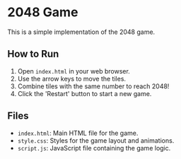 # 2048 Game

This is a simple implementation of the 2048 game.

## How to Run
1. Open `index.html` in your web browser.
2. Use the arrow keys to move the tiles.
3. Combine tiles with the same number to reach 2048!
4. Click the 'Restart' button to start a new game.

## Files
- `index.html`: Main HTML file for the game.
- `style.css`: Styles for the game layout and animations.
- `script.js`: JavaScript file containing the game logic.

